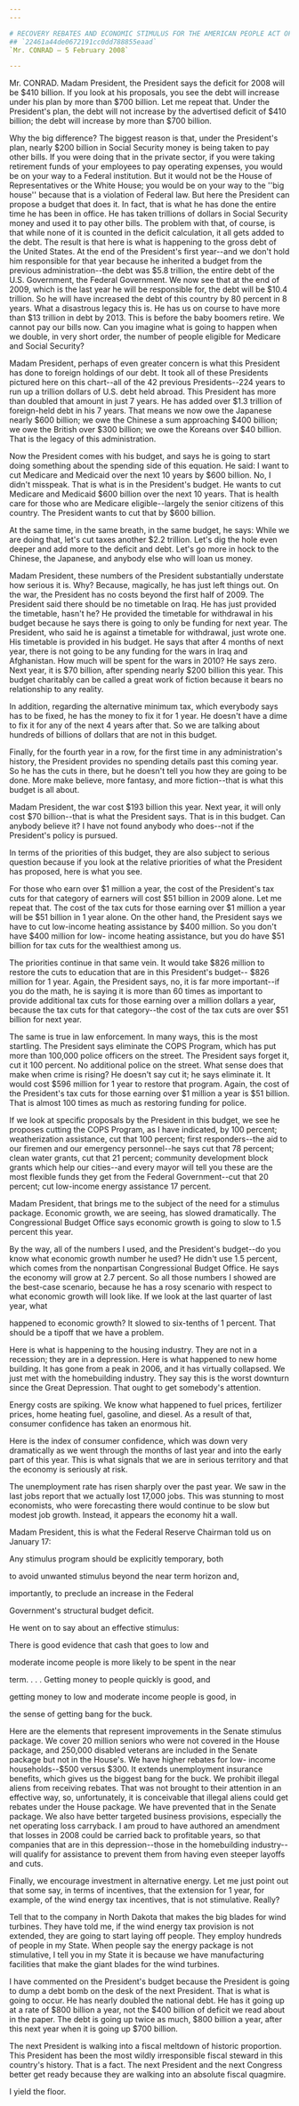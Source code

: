 ```yaml
---
---

# RECOVERY REBATES AND ECONOMIC STIMULUS FOR THE AMERICAN PEOPLE ACT OF
## `22461a44de0672191cc0dd788855eaad`
`Mr. CONRAD — 5 February 2008`

---
```



Mr. CONRAD. Madam President, the President says the deficit for 2008 
will be $410 billion. If you look at his proposals, you see the debt 
will increase under his plan by more than $700 billion. Let me repeat 
that. Under the President's plan, the debt will not increase by the 
advertised deficit of $410 billion; the debt will increase by more than 
$700 billion.

Why the big difference? The biggest reason is that, under the 
President's plan, nearly $200 billion in Social Security money is being 
taken to pay other bills. If you were doing that in the private sector, 
if you were taking retirement funds of your employees to pay operating 
expenses, you would be on your way to a Federal institution. But it 
would not be the House of Representatives or the White House; you would 
be on your way to the ''big house'' because that is a violation of 
Federal law. But here the President can propose a budget that does it. 
In fact, that is what he has done the entire time he has been in 
office. He has taken trillions of dollars in Social Security money and 
used it to pay other bills. The problem with that, of course, is that 
while none of it is counted in the deficit calculation, it all gets 
added to the debt. The result is that here is what is happening to the 
gross debt of the United States. At the end of the President's first 
year--and we don't hold him responsible for that year because he 
inherited a budget from the previous administration--the debt was $5.8 
trillion, the entire debt of the U.S. Government, the Federal 
Government. We now see that at the end of 2009, which is the last year 
he will be responsible for, the debt will be $10.4 trillion. So he will 
have increased the debt of this country by 80 percent in 8 years. What 
a disastrous legacy this is. He has us on course to have more than $13 
trillion in debt by 2013. This is before the baby boomers retire. We 
cannot pay our bills now. Can you imagine what is going to happen when 
we double, in very short order, the number of people eligible for 
Medicare and Social Security?

Madam President, perhaps of even greater concern is what this 
President has done to foreign holdings of our debt. It took all of 
these Presidents pictured here on this chart--all of the 42 previous 
Presidents--224 years to run up a trillion dollars of U.S. debt held 
abroad. This President has more than doubled that amount in just 7 
years. He has added over $1.3 trillion of foreign-held debt in his 7 
years. That means we now owe the Japanese nearly $600 billion; we owe 
the Chinese a sum approaching $400 billion; we owe the British over 
$300 billion; we owe the Koreans over $40 billion. That is the legacy 
of this administration.

Now the President comes with his budget, and says he is going to 
start doing something about the spending side of this equation. He 
said: I want to cut Medicare and Medicaid over the next 10 years by 
$600 billion. No, I didn't misspeak. That is what is in the President's 
budget. He wants to cut Medicare and Medicaid $600 billion over the 
next 10 years. That is health care for those who are Medicare 
eligible--largely the senior citizens of this country. The President 
wants to cut that by $600 billion.

At the same time, in the same breath, in the same budget, he says: 
While we are doing that, let's cut taxes another $2.2 trillion. Let's 
dig the hole even deeper and add more to the deficit and debt. Let's go 
more in hock to the Chinese, the Japanese, and anybody else who will 
loan us money.

Madam President, these numbers of the President substantially 
understate how serious it is. Why? Because, magically, he has just left 
things out. On the war, the President has no costs beyond the first 
half of 2009. The President said there should be no timetable on Iraq. 
He has just provided the timetable, hasn't he? He provided the 
timetable for withdrawal in his budget because he says there is going 
to only be funding for next year. The President, who said he is against 
a timetable for withdrawal, just wrote one. His timetable is provided 
in his budget. He says that after 4 months of next year, there is not 
going to be any funding for the wars in Iraq and Afghanistan. How much 
will be spent for the wars in 2010? He says zero. Next year, it is $70 
billion, after spending nearly $200 billion this year. This budget 
charitably can be called a great work of fiction because it bears no 
relationship to any reality.

In addition, regarding the alternative minimum tax, which everybody 
says has to be fixed, he has the money to fix it for 1 year. He doesn't 
have a dime to fix it for any of the next 4 years after that. So we are 
talking about hundreds of billions of dollars that are not in this 
budget.

Finally, for the fourth year in a row, for the first time in any 
administration's history, the President provides no spending details 
past this coming year. So he has the cuts in there, but he doesn't tell 
you how they are going to be done. More make believe, more fantasy, and 
more fiction--that is what this budget is all about.

Madam President, the war cost $193 billion this year. Next year, it 
will only cost $70 billion--that is what the President says. That is in 
this budget. Can anybody believe it? I have not found anybody who 
does--not if the President's policy is pursued.

In terms of the priorities of this budget, they are also subject to 
serious question because if you look at the relative priorities of what 
the President has proposed, here is what you see.

For those who earn over $1 million a year, the cost of the 
President's tax cuts for that category of earners will cost $51 billion 
in 2009 alone. Let me repeat that. The cost of the tax cuts for those 
earning over $1 million a year will be $51 billion in 1 year alone. On 
the other hand, the President says we have to cut low-income heating 
assistance by $400 million. So you don't have $400 million for low-
income heating assistance, but you do have $51 billion for tax cuts for 
the wealthiest among us.


The priorities continue in that same vein. It would take $826 million 
to restore the cuts to education that are in this President's budget--
$826 million for 1 year. Again, the President says, no, it is far more 
important--if you do the math, he is saying it is more than 60 times as 
important to provide additional tax cuts for those earning over a 
million dollars a year, because the tax cuts for that category--the 
cost of the tax cuts are over $51 billion for next year.

The same is true in law enforcement. In many ways, this is the most 
startling. The President says eliminate the COPS Program, which has put 
more than 100,000 police officers on the street. The President says 
forget it, cut it 100 percent. No additional police on the street. What 
sense does that make when crime is rising? He doesn't say cut it; he 
says eliminate it. It would cost $596 million for 1 year to restore 
that program. Again, the cost of the President's tax cuts for those 
earning over $1 million a year is $51 billion. That is almost 100 times 
as much as restoring funding for police.

If we look at specific proposals by the President in this budget, we 
see he proposes cutting the COPS Program, as I have indicated, by 100 
percent; weatherization assistance, cut that 100 percent; first 
responders--the aid to our firemen and our emergency personnel--he says 
cut that 78 percent; clean water grants, cut that 21 percent; community 
development block grants which help our cities--and every mayor will 
tell you these are the most flexible funds they get from the Federal 
Government--cut that 20 percent; cut low-income energy assistance 17 
percent.

Madam President, that brings me to the subject of the need for a 
stimulus package. Economic growth, we are seeing, has slowed 
dramatically. The Congressional Budget Office says economic growth is 
going to slow to 1.5 percent this year.

By the way, all of the numbers I used, and the President's budget--do 
you know what economic growth number he used? He didn't use 1.5 
percent, which comes from the nonpartisan Congressional Budget Office. 
He says the economy will grow at 2.7 percent. So all those numbers I 
showed are the best-case scenario, because he has a rosy scenario with 
respect to what economic growth will look like. If we look at the last 
quarter of last year, what


happened to economic growth? It slowed to six-tenths of 1 percent. That 
should be a tipoff that we have a problem.

Here is what is happening to the housing industry. They are not in a 
recession; they are in a depression. Here is what happened to new home 
building. It has gone from a peak in 2006, and it has virtually 
collapsed. We just met with the homebuilding industry. They say this is 
the worst downturn since the Great Depression. That ought to get 
somebody's attention.

Energy costs are spiking. We know what happened to fuel prices, 
fertilizer prices, home heating fuel, gasoline, and diesel. As a result 
of that, consumer confidence has taken an enormous hit.

Here is the index of consumer confidence, which was down very 
dramatically as we went through the months of last year and into the 
early part of this year. This is what signals that we are in serious 
territory and that the economy is seriously at risk.

The unemployment rate has risen sharply over the past year. We saw in 
the last jobs report that we actually lost 17,000 jobs. This was 
stunning to most economists, who were forecasting there would continue 
to be slow but modest job growth. Instead, it appears the economy hit a 
wall.

Madam President, this is what the Federal Reserve Chairman told us on 
January 17:




 Any stimulus program should be explicitly temporary, both 


 to avoid unwanted stimulus beyond the near term horizon and, 


 importantly, to preclude an increase in the Federal 


 Government's structural budget deficit.


He went on to say about an effective stimulus:




 There is good evidence that cash that goes to low and 


 moderate income people is more likely to be spent in the near 


 term. . . . Getting money to people quickly is good, and 


 getting money to low and moderate income people is good, in 


 the sense of getting bang for the buck.


Here are the elements that represent improvements in the Senate 
stimulus package. We cover 20 million seniors who were not covered in 
the House package, and 250,000 disabled veterans are included in the 
Senate package but not in the House's. We have higher rebates for low-
income households--$500 versus $300. It extends unemployment insurance 
benefits, which gives us the biggest bang for the buck. We prohibit 
illegal aliens from receiving rebates. That was not brought to their 
attention in an effective way, so, unfortunately, it is conceivable 
that illegal aliens could get rebates under the House package. We have 
prevented that in the Senate package. We also have better targeted 
business provisions, especially the net operating loss carryback. I am 
proud to have authored an amendment that losses in 2008 could be 
carried back to profitable years, so that companies that are in this 
depression--those in the homebuilding industry--will qualify for 
assistance to prevent them from having even steeper layoffs and cuts.

Finally, we encourage investment in alternative energy. Let me just 
point out that some say, in terms of incentives, that the extension for 
1 year, for example, of the wind energy tax incentives, that is not 
stimulative. Really?

Tell that to the company in North Dakota that makes the big blades 
for wind turbines. They have told me, if the wind energy tax provision 
is not extended, they are going to start laying off people. They employ 
hundreds of people in my State. When people say the energy package is 
not stimulative, I tell you in my State it is because we have 
manufacturing facilities that make the giant blades for the wind 
turbines.

I have commented on the President's budget because the President is 
going to dump a debt bomb on the desk of the next President. That is 
what is going to occur. He has nearly doubled the national debt. He has 
it going up at a rate of $800 billion a year, not the $400 billion of 
deficit we read about in the paper. The debt is going up twice as much, 
$800 billion a year, after this next year when it is going up $700 
billion.

The next President is walking into a fiscal meltdown of historic 
proportion. This President has been the most wildly irresponsible 
fiscal steward in this country's history. That is a fact. The next 
President and the next Congress better get ready because they are 
walking into an absolute fiscal quagmire.

I yield the floor.